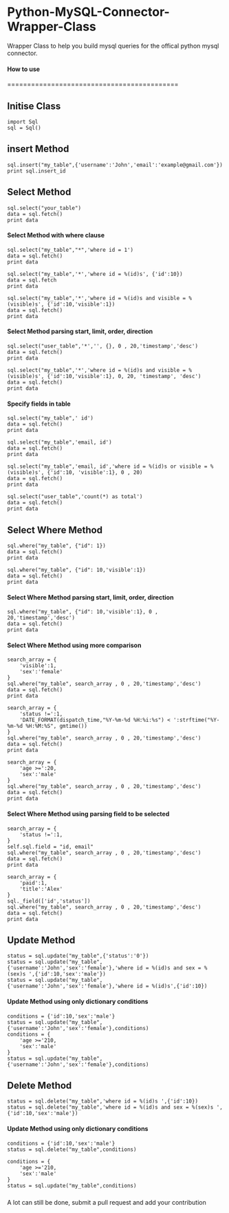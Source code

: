 Python-MySQL-Connector-Wrapper-Class
===========================================
Wrapper Class to help you build mysql queries for the offical python mysql connector.
#### How to use
===========================================
## Initise Class

    import Sql  
    sql = Sql()
    
## insert Method
    sql.insert("my_table",{'username':'John','email':'example@gmail.com'})
    print sql.insert_id
    
## Select Method

    sql.select("your_table")  
    data = sql.fetch()  
    print data
    
#### Select Method with where clause

    sql.select("my_table","*",'where id = 1')  
    data = sql.fetch()  
    print data  

    sql.select("my_table",'*','where id = %(id)s', {'id':10})  
    data = sql.fetch  
    print data  

    sql.select("my_table",'*','where id = %(id)s and visible = %(visible)s', {'id':10,'visible':1})  
    data = sql.fetch()  
    print data   
    
#### Select Method parsing start, limit, order, direction

    sql.select("user_table",'*','', {}, 0 , 20,'timestamp','desc')  
    data = sql.fetch()  
    print data  

    sql.select("my_table",'*','where id = %(id)s and visible = %(visible)s', {'id':10,'visible':1}, 0, 20, 'timestamp', 'desc')  
    data = sql.fetch()  
    print data
#### Specify fields in table

    sql.select("my_table",' id')  
    data = sql.fetch()  
    print data 
    
    sql.select("my_table",'email, id')  
    data = sql.fetch()  
    print data 

    sql.select("my_table",'email, id','where id = %(id)s or visible = %(visible)s', {'id':10, 'visible':1}, 0 , 20)  
    data = sql.fetch()  
    print data  

    sql.select("user_table",'count(*) as total')  
    data = sql.fetch()  
    print data  

## Select Where Method

    sql.where("my_table", {"id": 1})  
    data = sql.fetch()  
    print data  

    sql.where("my_table", {"id": 10,'visible':1})  
    data = sql.fetch()  
    print data  

#### Select Where Method parsing start, limit, order, direction
    sql.where("my_table", {"id": 10,'visible':1}, 0 , 20,'timestamp','desc')
    data = sql.fetch()  
    print data 

#### Select Where Method using more comparison
    search_array = {
        'visible':1,
        'sex':'female'
    }
    sql.where("my_table", search_array , 0 , 20,'timestamp','desc')
    data = sql.fetch()  
    print data
    
    search_array = {
        'status !=':1,
        'DATE_FORMAT(dispatch_time,"%Y-%m-%d %H:%i:%s") < ':strftime("%Y-%m-%d %H:%M:%S", gmtime())
    }
    sql.where("my_table", search_array , 0 , 20,'timestamp','desc')
    data = sql.fetch()  
    print data 
    
    search_array = {
        'age >=':20,
        'sex':'male'
    }
    sql.where("my_table", search_array , 0 , 20,'timestamp','desc')
    data = sql.fetch()  
    print data 

#### Select Where Method using parsing field to be selected
    search_array = {
        'status !=':1,
    }
    self.sql.field = "id, email"
    sql.where("my_table", search_array , 0 , 20,'timestamp','desc')
    data = sql.fetch()  
    print data 
    
    search_array = {
        'paid':1,
        'title':'Alex'
    }
    sql._field(['id','status'])
    sql.where("my_table", search_array , 0 , 20,'timestamp','desc')
    data = sql.fetch()  
    print data

## Update Method
    status = sql.update("my_table",{'status':'0'})  
    status = sql.update("my_table",{'username':'John','sex':'female'},'where id = %(id)s and sex = %(sex)s ',{'id':10,'sex':'male'})  
    status = sql.update("my_table",{'username':'John','sex':'female'},'where id = %(id)s',{'id':10})  
    
#### Update Method using only dictionary conditions
    conditions = {'id':10,'sex':'male'}  
    status = sql.update("my_table",{'username':'John','sex':'female'},conditions)
    conditions = {
        'age >='210,
        'sex':'male'
    }
    status = sql.update("my_table",{'username':'John','sex':'female'},conditions)
## Delete Method
    status = sql.delete("my_table",'where id = %(id)s ',{'id':10}) 
    status = sql.delete("my_table",'where id = %(id)s and sex = %(sex)s ',{'id':10,'sex':'male'}) 

#### Update Method using only dictionary conditions
    conditions = {'id':10,'sex':'male'}  
    status = sql.delete("my_table",conditions)
    
    conditions = {
        'age >='210,
        'sex':'male'
    }
    status = sql.update("my_table",conditions)

    
#####
A lot can still be done, submit a pull request and add your contribution